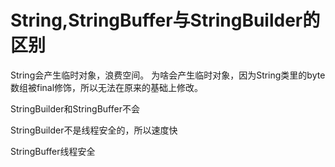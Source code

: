 # String,StringBuffer与StringBuilder的区别

String会产生临时对象，浪费空间。 为啥会产生临时对象，因为String类里的byte数组被final修饰，所以无法在原来的基础上修改。

StringBuilder和StringBuffer不会

StringBuilder不是线程安全的，所以速度快

StringBuffer线程安全
